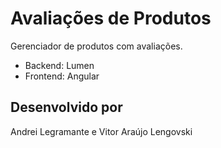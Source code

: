 # Avaliações de Produtos
Gerenciador de produtos com avaliações.

- Backend: Lumen
- Frontend: Angular

## Desenvolvido por
Andrei Legramante e Vitor Araújo Lengovski